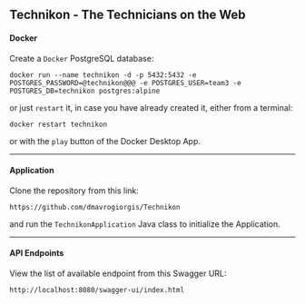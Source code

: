 ## Technikon - The Technicians on the Web


#### Docker

Create a ```Docker``` PostgreSQL database:

    docker run --name technikon -d -p 5432:5432 -e POSTGRES_PASSWORD=@technikon@@@ -e POSTGRES_USER=team3 -e POSTGRES_DB=technikon postgres:alpine

or just ```restart``` it, in case you have already created it, either from a terminal:

    docker restart technikon

or with the ```play``` button of the Docker Desktop App.

---

#### Application

Clone the repository from this link:

    https://github.com/dmavrogiorgis/Technikon

and run the ```TechnikonApplication``` Java class to initialize the Application.

---

#### API Endpoints

View the list of available endpoint from this Swagger URL:

    http://localhost:8080/swagger-ui/index.html

